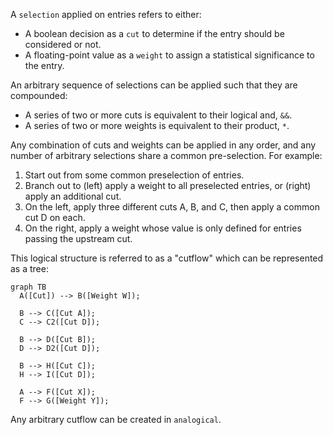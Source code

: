 A `selection` applied on entries refers to either:

- A boolean decision as a `cut` to determine if the entry should be considered or not.
- A floating-point value as a `weight` to assign a statistical significance to the entry.

An arbitrary sequence of selections can be applied such that they are compounded:

- A series of two or more cuts is equivalent to their logical and, `&&`.
- A series of two or more weights is equivalent to their product, `*`.

Any combination of cuts and weights can be applied in any order, and any number of arbitrary selections share a common pre-selection.
For example:

1. Start out from some common preselection of entries.
2. Branch out to (left) apply a weight to all preselected entries, or (right) apply an additional cut.
4. On the left, apply three different cuts A, B, and C, then apply a common cut D on each. 
3. On the right, apply a weight whose value is only defined for entries passing the upstream cut.

This logical structure is referred to as a "cutflow" which can be represented as a tree:

```mermaid
graph TB
  A([Cut]) --> B([Weight W]);

  B --> C([Cut A]);
  C --> C2([Cut D]);

  B --> D([Cut B]);
  D --> D2([Cut D]);

  B --> H([Cut C]);
  H --> I([Cut D]);

  A --> F([Cut X]);
  F --> G([Weight Y]);
```

Any arbitrary cutflow can be created in `analogical`.
